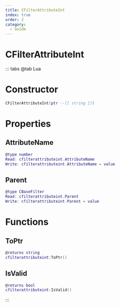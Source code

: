 ```yaml
---
title: CFilterAttributeInt
index: true
order: 2
category:
  - Guide
---
```


# CFilterAttributeInt

::: tabs
@tab Lua
# Constructor
```lua
CFilterAttributeInt(ptr --[[ string ]])
```
# Properties
## AttributeName 
```lua
@type number
Read: cfilterattributeint.AttributeName
Write: cfilterattributeint.AttributeName = value
```
## Parent 
```lua
@type CBaseFilter
Read: cfilterattributeint.Parent
Write: cfilterattributeint.Parent = value
```
# Functions
## ToPtr
```lua
@returns string
cfilterattributeint:ToPtr()
```
## IsValid
```lua
@returns bool
cfilterattributeint:IsValid()
```

:::